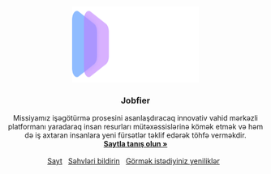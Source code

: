 <br />
<div align="center">
<a href="https://jobfier.com/">
  <img src="https://github.com/BIRainy-Developers/Jobfier.com/blob/main/logo-white.svg" alt="Logo" width="250" height="150">
</a>
<h3 align="center">Jobfier</h3>
<p align="center">
  Missiyamız işəgötürmə prosesini asanlaşdıracaq innovativ vahid mərkəzli platformanı yaradaraq insan resurları mütəxəssislərinə kömək etmək və həm də iş axtaran insanlara yeni fürsətlər təklif edərək töhfə verməkdir.
  <br />
  <a href="https://jobfier.com/"><strong>Saytla tanış olun »</strong></a>
  <br />
  <br />
  <a href="https://jobfier.com/">Sayt</a>&nbsp;&nbsp;
  <a href="mailto:salam@jobfier.com">Səhvləri bildirin</a>&nbsp;&nbsp;
  <a href="mailto:salam@jobfier.com">Görmək istədiyiniz yeniliklər</a>&nbsp;&nbsp;
</p>
</div>
